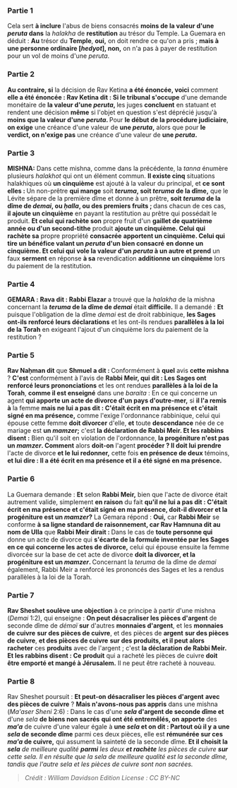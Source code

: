 
### Partie 1
Cela sert <b>à inclure</b> l'abus de biens consacrés <b>moins de la valeur d'une <i>peruta</i> dans</b> la <i>halakha</i> de <b>restitution</b> au trésor du Temple. La Guemara en déduit : <b>Au</b> trésor du <b>Temple</b>, <b>oui,</b> on doit rendre ce qu'on a pris ; <b>mais à une personne ordinaire [<i>hedyot</i>], non,</b> on n'a pas à payer de restitution pour un vol de moins d'une <i>peruta</i>.

### Partie 2
<b>Au contraire, si</b> la décision de Rav Ketina <b>a été énoncée, voici</b> comment <b>elle a été énoncée : Rav Ketina dit : Si le tribunal s'occupe</b> d'une demande monétaire de <b>la valeur d'une <i>peruta</i>, </b> les juges <b>concluent</b> en statuant et rendent une décision <b>même</b> si l'objet en question s'est déprécié jusqu'à <b>moins que la valeur d'une <i>peruta</i>. </b> Pour <b>le début de la procédure judiciaire</b>, <b>on exige</b> une créance d'une valeur de <b>une <i>peruta</i>,</b> alors que pour <b>le verdict, on n'exige pas</b> une créance d'une valeur de <b>une <i>peruta</i>.</b>

### Partie 3
<strong>MISHNA:</strong> Dans cette mishna, comme dans la précédente, la <i>tanna</i> énumère plusieurs <i>halakhot</i> qui ont un élément commun. <b>Il existe cinq</b> situations halakhiques où <b>un cinquième</b> est ajouté à la valeur du principal, et <b>ce sont elles : </b> Un non-prêtre <b>qui mange</b> soit <b><i>teruma</i>, soit <i>teruma</i> de la dîme,</b> que le Lévite sépare de la première dîme et donne à un prêtre, <b>soit <i>teruma</i> de la dîme de <i>demai</i>, ou <i>ḥalla</i>, ou des premiers fruits ; </b> dans chacun de ces cas, <b>il ajoute un cinquième</b> en payant la restitution au prêtre qui possédait le produit. <b>Et celui qui rachète son</b> propre fruit d'un <b>gaillet de quatrième année ou d'un second-tithe</b> produit <b>ajoute un cinquième. Celui qui rachète sa</b> propre propriété <b>consacrée</b> <b>apportent un cinquième. Celui qui tire un bénéfice valant un <i>peruta</i> d'un bien consacré</b> <b>en donne un cinquième. Et celui qui vole la valeur d'un <i>peruta</i> à un autre et prend</b> un faux <b>serment</b> en réponse <b>à sa</b> revendication <b>additionne un cinquième</b> lors du paiement de la restitution.

### Partie 4
<strong>GEMARA :</strong> <b>Rava dit : Rabbi Elazar</b> a trouvé que la <i>halakha</i> de la mishna concernant la <b><i>teruma</i> de la dîme de <i>demai</i></b> était <b>difficile.</b> Il a demandé : <b>Et</b> puisque l'obligation de la dîme <i>demai</i> est de droit rabbinique, <b>les Sages ont-ils renforcé leurs déclarations</b> et les ont-ils rendues <b>parallèles à la loi de la Torah</b> en exigeant l'ajout d'un cinquième lors du paiement de la restitution ?

### Partie 5
<b>Rav Naḥman dit</b> que <b>Shmuel a dit : </b> Conformément à <b>quel</b> avis <b>cette mishna</b> ? <b>C'est</b> conformément à l'avis de <b>Rabbi Meir, qui dit : Les Sages ont renforcé leurs prononciations</b> et les ont rendues <b>parallèles à la loi de la Torah</b>, <b>comme il est enseigné</b> dans une <i>baraita</i> : En ce qui concerne un agent <b>qui apporte un acte de divorce d'un pays d'outre-mer,</b> si <b>il l'a remis à</b> la femme <b>mais ne lui a pas dit : C'était écrit en ma présence et c'était signé en ma présence,</b> comme l'exige l'ordonnance rabbinique, celui qui épouse cette femme <b>doit divorcer</b> d'elle, <b>et</b> toute <b>descendance</b> née de ce mariage est <b>un <i>mamzer</i>;</b> c'est <b>la déclaration de Rabbi Meir. Et les rabbins disent :</b> Bien qu'il soit en violation de l'ordonnance, <b>la progéniture n'est pas un <i>mamzer</i>. Comment</b> alors <b>doit-on</b> l'agent <b>procéder ? Il doit lui prendre</b> l'acte de divorce <b>et le lui redonner,</b> cette fois <b>en présence de deux</b> témoins, <b>et lui dire : Il a été écrit en ma présence et il a été signé en ma présence.</b>

### Partie 6
La Guemara demande : <b>Et</b> selon <b>Rabbi Meir,</b> bien que l'acte de divorce était autrement valide, simplement <b>en raison</b> du fait <b>qu'il ne lui a pas dit : C'était écrit en ma présence et c'était signé en ma présence, doit-il divorcer et la progéniture est un <i>mamzer</i>?</b> La Gemara répond : <b>Oui,</b> car <b>Rabbi Meir</b> se conforme <b>à sa ligne standard de <b>raisonnement</b>, car Rav Hamnuna dit au nom de Ulla</b> que <b>Rabbi Meir dirait : </b> Dans le cas de <b>toute personne qui</b> donne un acte de divorce qui <b>s'écarte de la formule inventée par les Sages en ce qui concerne les actes de divorce,</b> celui qui épouse ensuite la femme divorcée sur la base de cet acte de divorce <b>doit la divorcer, et la progéniture est un <i>mamzer</i>. </b> Concernant la <i>teruma</i> de la dîme de <i>demai</i> également, Rabbi Meir a renforcé les prononcés des Sages et les a rendus parallèles à la loi de la Torah.

### Partie 7
<b>Rav Sheshet soulève une objection</b> à ce principe à partir d'une mishna (<i>Demai</i> 1:2), qui enseigne : <b>On peut désacraliser les pièces d'argent</b> de seconde dîme de <i>démaï</i> <b>sur</b> d'autres <b>monnaies d'argent</b>, et les <b>monnaies de cuivre</b> <b>sur des pièces de cuivre</b>, et des pièces de <b>argent</b> <b>sur des pièces de cuivre</b>, <b>et des pièces de cuivre</b> <b>sur des produits, et il peut alors racheter</b> ces <b>produits</b> avec de l'argent ; c'est <b>la déclaration de Rabbi Meir. Et les rabbins disent : Ce produit</b> qui a racheté les pièces de cuivre <b>doit être emporté et mangé à Jérusalem.</b> Il ne peut être racheté à nouveau.

### Partie 8
Rav Sheshet poursuit : <b>Et peut-on désacraliser les pièces d'argent</b> <b>avec des pièces de cuivre</b> ? <b>Mais n'avons-nous pas appris</b> dans une mishna (<i>Ma'aser Sheni</i> 2:6) : Dans le cas d'une <b><i>sela</i> d'argent de seconde dîme et</b> d'une <i>sela</i> <b>de biens non sacrés</b> <b>qui ont été entremêlés, on apporte</b> des <b><i>ma'a</i></b> de cuivre d'une valeur égale à <b>une <i>sela</i> et on dit : Partout où il y a une <i>sela</i> de seconde dîme</b> parmi ces deux pièces, elle est <b>rémunérée sur ces</b> <b><i>ma'a</i> de cuivre,</b> qui assument la sainteté de la seconde dîme. <b>Et il choisit la <i>sela</b> de meilleure qualité <b>parmi</b> les deux <b>et rachète</b> les pièces de cuivre <b>sur</b> cette <i>sela</i>. Il en résulte que la <i>sela</i> de meilleure qualité est la seconde dîme, tandis que l'autre <i>sela</i> et les pièces de cuivre sont non sacrées.

>Crédit : William Davidson Edition
>License : CC BY-NC